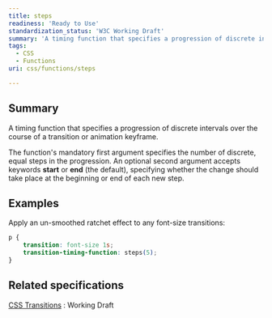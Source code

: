 ```yaml
---
title: steps
readiness: 'Ready to Use'
standardization_status: 'W3C Working Draft'
summary: 'A timing function that specifies a progression of discrete intervals over the course of a transition or animation keyframe.'
tags:
  - CSS
  - Functions
uri: css/functions/steps

---
```

## <span>Summary</span>

A timing function that specifies a progression of discrete intervals over the course of a transition or animation keyframe.

 The function's mandatory first argument specifies the number of discrete, equal steps in the progression. An optional second argument accepts keywords **start** or **end** (the default), specifying whether the change should take place at the beginning or end of each new step.

## <span>Examples</span>

Apply an un-smoothed ratchet effect to any font-size transitions:

``` css
p {
    transition: font-size 1s;
    transition-timing-function: steps(5);
}
```

## <span>Related specifications</span>

[CSS Transitions](http://www.w3.org/TR/2013/WD-css3-transitions-20131119/)
:   Working Draft
